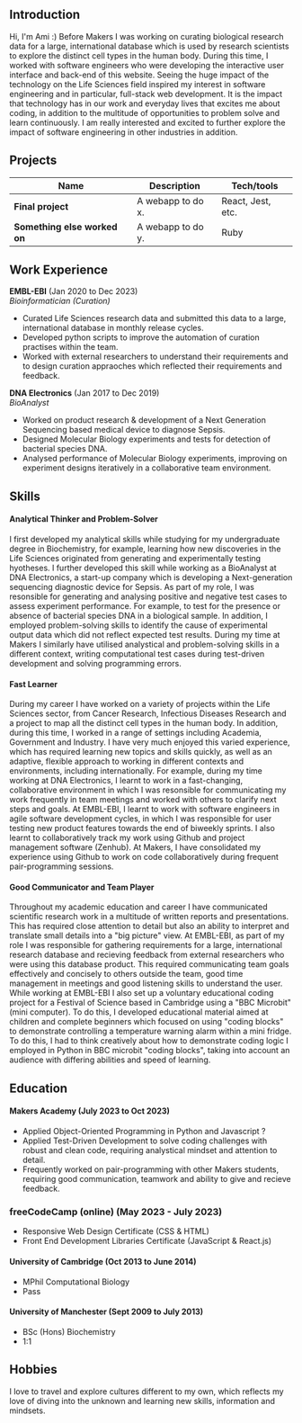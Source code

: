 ## Introduction

Hi, I'm Ami :) Before Makers I was working on curating biological research data for a large, international database which is used by research scientists to explore the distinct cell types in the human body. During this time, I worked with software engineers who were developing the interactive user interface and back-end of this website. Seeing the huge impact of the technology on the Life Sciences field inspired my interest in software engineering and in particular, full-stack web development. It is the impact that technology has in our work and everyday lives that excites me about coding, in addition to the multitude of opportunities to problem solve and learn continuously. I am really interested and excited to further explore the impact of software engineering in other industries in addition.

## Projects

| Name                         | Description       | Tech/tools        |
| ---------------------------- | ----------------- | ----------------- |
| **Final project**            | A webapp to do x. | React, Jest, etc. |
| **Something else worked on** | A webapp to do y. | Ruby              |

## Work Experience

**EMBL-EBI** (Jan 2020 to Dec 2023)  
_Bioinformatician (Curation)_

- Curated Life Sciences research data and submitted this data to a large, international database in monthly release cycles.
- Developed python scripts to improve the automation of curation practises within the team.
- Worked with external researchers to understand their requirements and to design curation appraoches which reflected their requirements and feedback.

**DNA Electronics** (Jan 2017 to Dec 2019)  
_BioAnalyst_

- Worked on product research & development of a Next Generation Sequencing based medical device to diagnose Sepsis.
- Designed Molecular Biology experiments and tests for detection of bacterial species DNA.
- Analysed performance of Molecular Biology experiments, improving on experiment designs iteratively in a collaborative team environment.
  
## Skills

#### Analytical Thinker and Problem-Solver
I first developed my analytical skills while studying for my undergraduate degree in Biochemistry, for example, learning how new discoveries in the Life Sciences originated from generating and experimentally testing hyotheses. I further developed this skill while working as a BioAnalyst at DNA Electronics, a start-up company which is developing a Next-generation sequencing diagnostic device for Sepsis. As part of my role, I was resonsible for generating and analysing positive and negative test cases to assess experiment performance. For example, to test for the presence or absence of bacterial species DNA in a biological sample. In addition, I employed problem-solving skills to identify the cause of experimental output data which did not reflect expected test results. During my time at Makers I similarly have utilised analystical and problem-solving skills in a different context, writing computational test cases during test-driven development and solving programming errors.

#### Fast Learner
During my career I have worked on a variety of projects within the Life Sciences sector, from Cancer Research, Infectious Diseases Research and a project to map all the distinct cell types in the human body. In addition, during this time, I worked in a range of settings including Academia, Government and Industry. I have very much enjoyed this varied experience, which has required learning new topics and skills quickly, as well as an adaptive, flexible approach to working in different contexts and environments, including internationally. For example, during my time working at DNA Electronics, I learnt to work in a fast-changing, collaborative environment in which I was resonsible for communicating my work frequently in team meetings and worked with others to clarify next steps and goals. At EMBL-EBI, I learnt to work with software engineers in agile software development cycles, in which I was responsible for user testing new product features towards the end of biweekly sprints. I also learnt to collaboratively track my work using Github and project management software (Zenhub). At Makers, I have consolidated my experience using Github to work on code collaboratively during frequent pair-programming sessions.

#### Good Communicator and Team Player
Throughout my academic education and career I have communicated scientific research work in a multitude of written reports and presentations. This has required close attention to detail but also an ability to interpret and translate small details into a "big picture" view. At EMBL-EBI, as part of my role I was responsible for gathering requirements for a large, international research database and recieving feedback from external researchers who were using this database product. This required communicating team goals effectively and concisely to others outside the team, good time management in meetings and good listening skills to understand the user. While working at EMBL-EBI I also set up a voluntary educational coding project for a Festival of Science based in Cambridge using a "BBC Microbit" (mini computer). To do this, I developed educational material aimed at children and complete beginners which focused on using "coding blocks" to demonstrate controlling a temperature warning alarm within a mini fridge. To do this, I had to think creatively about how to demonstrate coding logic I employed in Python in BBC microbit "coding blocks", taking into account an audience with differing abilities and speed of learning.

## Education

#### Makers Academy (July 2023 to Oct 2023)
- Applied Object-Oriented Programming in Python and Javascript ?
- Applied Test-Driven Development to solve coding challenges with robust and clean code, requiring analystical mindset and attention to detail.
- Frequently worked on pair-programming with other Makers students, requiring good communication, teamwork and ability to give and recieve feedback.

### freeCodeCamp (online) (May 2023 - July 2023)
- Responsive Web Design Certificate (CSS & HTML)
- Front End Development Libraries Certificate (JavaScript & React.js)

#### University of Cambridge (Oct 2013 to June 2014)
- MPhil Computational Biology
- Pass

#### University of Manchester (Sept 2009 to July 2013)
- BSc (Hons) Biochemistry
- 1:1

## Hobbies

I love to travel and explore cultures different to my own, which reflects my love of diving into the unknown and learning new skills, information and mindsets.
